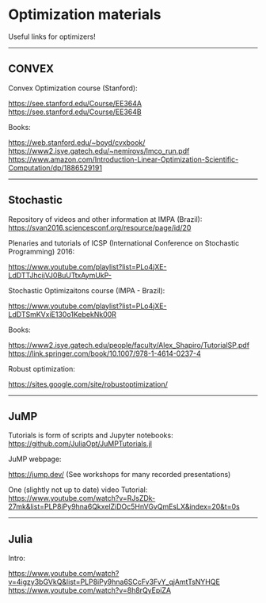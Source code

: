 # Optimization materials
Useful links for optimizers!

--------------------------------------------------------------------------------------------------

## CONVEX

Convex Optimization course (Stanford):

https://see.stanford.edu/Course/EE364A
https://see.stanford.edu/Course/EE364B

Books:

https://web.stanford.edu/~boyd/cvxbook/  
https://www2.isye.gatech.edu/~nemirovs/lmco_run.pdf  
https://www.amazon.com/Introduction-Linear-Optimization-Scientific-Computation/dp/1886529191  

--------------------------------------------------------------------------------------------------

## Stochastic

Repository of videos and other information at IMPA (Brazil):
https://svan2016.sciencesconf.org/resource/page/id/20

Plenaries and tutorials of ICSP (International Conference on Stochastic Programming) 2016:

https://www.youtube.com/playlist?list=PLo4jXE-LdDTTJhcijVJ0BuUTtxAymUkP-

Stochastic Optimizaitons course (IMPA - Brazil):

https://www.youtube.com/playlist?list=PLo4jXE-LdDTSmKVxiE130o1KebekNk00R

Books:

https://www2.isye.gatech.edu/people/faculty/Alex_Shapiro/TutorialSP.pdf  
https://link.springer.com/book/10.1007/978-1-4614-0237-4  

Robust optimization:

https://sites.google.com/site/robustoptimization/  

--------------------------------------------------------------------------------------------------

## JuMP

Tutorials is form of scripts and Jupyter notebooks:
https://github.com/JuliaOpt/JuMPTutorials.jl

JuMP webpage:

https://jump.dev/ (See workshops for many recorded presentations)

One (slightly not up to date) video Tutorial:
https://www.youtube.com/watch?v=RJsZDk-27mk&list=PLP8iPy9hna6QkxelZiDOc5HnVGvQmEsLX&index=20&t=0s

--------------------------------------------------------------------------------------------------

## Julia

Intro:

https://www.youtube.com/watch?v=4igzy3bGVkQ&list=PLP8iPy9hna6SCcFv3FvY_qjAmtTsNYHQE
https://www.youtube.com/watch?v=8h8rQyEpiZA
